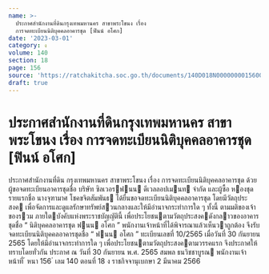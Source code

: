 ```yaml
---
name: >-
  ประกาศสำนักงานที่ดินกรุงเทพมหานคร สาขาพระโขนง เรื่อง
  การจดทะเบียนนิติบุคคลอาคารชุด [ฟินน์ อโศก]
date: '2023-03-01'
category: ง
volume: 140
section: 18
page: 156
source: 'https://ratchakitcha.soc.go.th/documents/140D018N0000000015600.pdf'
draft: true
---
```


# ประกาศสำนักงานที่ดินกรุงเทพมหานคร สาขาพระโขนง เรื่อง การจดทะเบียนนิติบุคคลอาคารชุด [ฟินน์ อโศก]

ประกาศสํานักงานที่ดิน กรุงเทพมหานคร สาขาพระโขนง เรื่อง การจดทะเบียนนิติบุคคลอาคารชุด ด้วย ผู้ขอจดทะเบียนอาคารชุดชื่อ บริษัท ซิลเวอรฟนน ดีเวลลอปเมนท จํากัด และผู้ซื้อ หองชุดรายแรกชื่อ นางจุฑามาศ โชคขจิตสัมพันธ ได้ยื่นขอจดทะเบียนนิติบุคคลอาคารชุด โดยมีวัตถุประสงค เพื่อจัดการและดูแลรักษาทรัพย์สวนกลางและให้มีอํานาจกระทําการใด ๆ ทั้งนี้ ตามมติของเจ้าของรวม ภายใตบังคับแห่งพระราชบัญญัตินี้ เพื่อประโยชนตามวัตถุประสงคดังกลาวของอาคารชุดชื่อ “ นิติบุคคลอาคารชุด ฟนน อโศก ” พนักงานเจ้าหน้าที่ได้พิจารณาแล้วเห็นวาถูกต้อง จึงรับจดทะเบียนนิติบุคคลอาคารชุดชื่อ “ ฟนน อโศก ” ทะเบียนเลขที่ 10/2565 เมื่อวันที่ 30 กันยายน 2565 โดยให้มีอํานาจกระทําการใด ๆ เพื่อประโยชนตามวัตถุประสงคตามวรรคแรก จึงประกาศให้ทราบโดยทั่วกัน ประกาศ ณ วันที่ 30 กันยายน พ.ศ. 2565 สมพล ธนวิชชาบูรณ พนักงานเจ้าหน้าที่ ้ หนา 156 ่ เลม 140 ตอนที่ 18 ง ราชกิจจานุเบกษา 2 มีนาคม 2566
